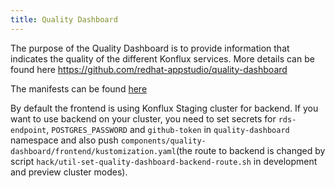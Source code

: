 ```yaml
---
title: Quality Dashboard
---
```


The purpose of the Quality Dashboard is to provide information that indicates the quality
of the different Konflux services. More details can be found here https://github.com/redhat-appstudio/quality-dashboard

The manifests can be found [here](../../components/quality-dashboard/)

By default the frontend is using Konflux Staging cluster for backend. If you want to use backend on your cluster, you need to set secrets for `rds-endpoint`, `POSTGRES_PASSWORD` and `github-token` in `quality-dashboard` namespace and also push `components/quality-dashboard/frontend/kustomization.yaml`(the route to backend is changed by script `hack/util-set-quality-dashboard-backend-route.sh` in development and preview cluster modes).
